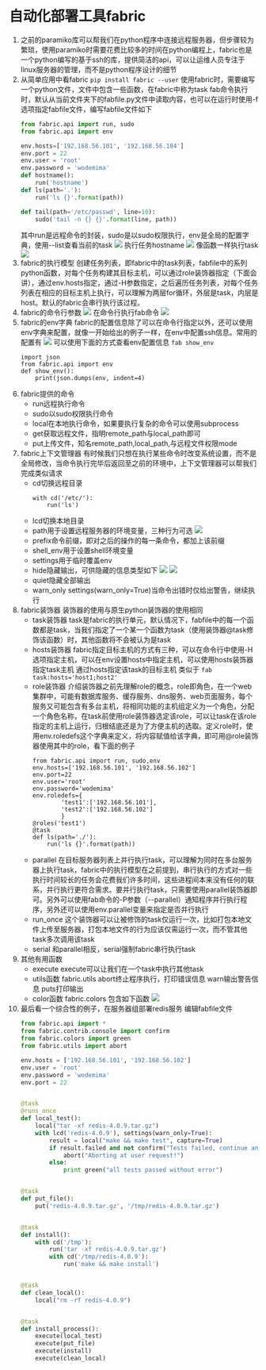 # 自动化部署工具fabric

1. 之前的paramiko库可以帮我们在python程序中连接远程服务器，但步骤较为繁琐，使用paramiko时需要花费比较多的时间在python编程上，fabric也是一个python编写的基于ssh的库，提供简洁的api，可以让运维人员专注于linux服务器的管理，而不是python程序设计的细节
2. 从简单应用中看fabric
    `pip install fabric --user`
    使用fabric时，需要编写一个python文件，文件中包含一些函数，在fabric中称为task
    fab命令执行时，默认从当前文件夹下的fabfile.py文件中读取内容，也可以在运行时使用-f选项指定fabfile文件，编写fabfile文件如下
    ```python
    from fabric.api import run, sudo
    from fabric.api import env
    
    env.hosts=['192.168.56.101', '192.168.56.104']
    env.port = 22
    env.user = 'root'
    env.password = 'wodemima'
    def hostname():
        run('hostname')
    def ls(path='.'):
        run('ls {}'.format(path))
    
    def tail(path='/etc/passwd', line=10):
        sudo('tail -n {} {}'.format(line, path))
    ```
    其中run是远程命令的封装，sudo是以sudo权限执行，env是全局的配置字典，使用--list查看当前的task
    ![](https://upload-images.jianshu.io/upload_images/10339396-a60ea2944a16d741.png?imageMogr2/auto-orient/strip%7CimageView2/2/w/1240)
    执行任务hostname
    ![](https://upload-images.jianshu.io/upload_images/10339396-5c6cd8ec45cedc8a.png?imageMogr2/auto-orient/strip%7CimageView2/2/w/1240)
    像函数一样执行task
    ![](https://upload-images.jianshu.io/upload_images/10339396-fb59b168a8474955.png?imageMogr2/auto-orient/strip%7CimageView2/2/w/1240)
3. fabric的执行模型
    创建任务列表，即fabric中的task列表，fabfile中的系列python函数，对每个任务构建其目标主机，可以通过role装饰器指定（下面会讲），通过env.hosts指定，通过-H参数指定，之后遍历任务列表，对每个任务列表在相应的目标主机上执行，可以理解为两层for循环，外层是task，内层是host。默认的fabric会串行执行该过程。
4. fabric的命令行参数
    ![](https://upload-images.jianshu.io/upload_images/10339396-eebd957ad920611c.png?imageMogr2/auto-orient/strip%7CimageView2/2/w/1240)
    在命令行执行fab命令
    ![](https://upload-images.jianshu.io/upload_images/10339396-1fa17d9583a038e4.png?imageMogr2/auto-orient/strip%7CimageView2/2/w/1240)
5. fabric的env字典
    fabric的配置信息除了可以在命令行指定以外，还可以使用env字典来配置，就像一开始给出的例子一样，在env中配置ssh信息。常用的配置有
    ![](https://upload-images.jianshu.io/upload_images/10339396-1a85d48b3885c810.png?imageMogr2/auto-orient/strip%7CimageView2/2/w/1240)
    可以使用下面的方式查看env配置信息
    `fab show_env`
    ```
    import json
    from fabric.api import env
    def show_env():
        print(json.dumps(env, indent=4)
    ```
6. fabric提供的命令
    - run远程执行命令
    - sudo以sudo权限执行命令
    - local在本地执行命令，如果要执行复杂的命令可以使用subprocess
    - get获取远程文件，指明remote_path与local_path即可
    - put上传文件，知名remote_path,local_path,与远程文件权限mode
7. fabric上下文管理器
    有时候我们只想在执行某些命令时改变系统设置，而不是全局修改，当命令执行完毕后返回至之前的环境中，上下文管理器可以帮我们完成类似请求
    - cd切换远程目录
      ```
      with cd('/etc/'):
          run('ls')
      ```
    - lcd切换本地目录
    - path用于设置远程服务器的环境变量，三种行为可选
      ![](https://upload-images.jianshu.io/upload_images/10339396-9fcfe4876b8a98b3.png?imageMogr2/auto-orient/strip%7CimageView2/2/w/1240)
    - prefix命令前缀，即对之后的操作的每一条命令，都加上该前缀
    - shell_env用于设置shell环境变量
    - settings用于临时覆盖env
    - hide隐藏输出，可供隐藏的信息类型如下
      ![](https://upload-images.jianshu.io/upload_images/10339396-d61ec061f646f014.png?imageMogr2/auto-orient/strip%7CimageView2/2/w/1240)
      ![](https://upload-images.jianshu.io/upload_images/10339396-def9bd908ccb8423.png?imageMogr2/auto-orient/strip%7CimageView2/2/w/1240)
    - quiet隐藏全部输出
    - warn_only   settings(warn_only=True)当命令出错时仅给出警告，继续执行
8. fabric装饰器
    装饰器的使用与原生python装饰器的使用相同
    - task装饰器
      task是fabric的执行单元，默认情况下，fabfile中的每一个函数都是task，当我们指定了一个某一个函数为task（使用装饰器@task修饰该函数）时，其他函数将不会被认为是task
    - hosts装饰器
      fabric指定目标主机的方式有三种，可以在命令行中使用-H选项指定主机，可以在env设置hosts中指定主机，可以使用hosts装饰器指定task主机
      通过hosts指定该task的目标主机
      类似于
      `fab task:hosts='host1;host2'`
    - role装饰器
      介绍装饰器之前先理解role的概念，role即角色，在一个web集群中，可能有数据库服务、缓存服务、dns服务、web页面服务，每个服务又可能包含有多台主机，将相同功能的主机组定义为一个角色，分配一个角色名称，在task前使用role装饰器选定该role，可以让task在该role指定的主机上运行，归根结底还是为了方便主机的选取。定义role时，使用env.roledefs这个字典来定义，将内容赋值给该字典，即可用@role装饰器使用其中的role，看下面的例子
      ```
      from fabric.api import run, sudo,env
      env.hosts=['192.168.56.101', '192.168.56.102']
      env.port=22
      env.user='root'
      env.password='wodemima'
      env.roledefs={
              'test1':['192.168.56.101'],
              'test2':['192.168.56.102']
              }
      @roles('test1')
      @task
      def ls(path='./'):
          run('ls {}'.format(path))
      ```
    - parallel
      在目标服务器列表上并行执行task，可以理解为同时在多台服务器上执行task，fabric中的执行模型在之前提到，串行执行的方式对一些执行时间较长的任务会花费我们许多时间，这些进程间本来没有任何的联系，并行执行更符合需求。要并行执行task，只需要使用parallel装饰器即可。另外可以使用fab命令的-P参数（--parallel）通知程序并行执行程序，另外还可以使用env.parallel变量来指定是否并行执行
    - run_once
      这个装饰器可以让被修饰的task仅运行一次，比如打包本地文件上传至服务器，打包本地文件的行为应该仅需运行一次，而不管其他task多次调用该task
    - serial
      和parallel相反，serial强制fabric串行执行task
9. 其他有用函数
    - execute
      execute可以让我们在一个task中执行其他task
    - utils函数  fabric.utils
      abort终止程序执行，打印错误信息
      warn输出警告信息
      puts打印输出
    - color函数 fabric.colors
      包含如下函数
      ![](https://upload-images.jianshu.io/upload_images/10339396-343ff1f45feeceac.png?imageMogr2/auto-orient/strip%7CimageView2/2/w/1240)
10. 最后看一个综合性的例子，在服务器组部署redis服务
    编辑fabfile文件
    ```python
    from fabric.api import *
    from fabric.contrib.console import confirm
    from fabric.colors import green
    from fabric.utils import abort
    
    env.hosts = ['192.168.56.101', '192.168.56.102']
    env.user = 'root'
    env.password = 'wodemima'
    env.port = 22
    
    
    @task
    @runs_once
    def local_test():
        local("tar -xf redis-4.0.9.tar.gz")
        with lcd('redis-4.0.9'), settings(warn_only=True):
            result = local("make && make test", capture=True)
            if result.failed and not confirm("Tests failed, continue anyway?"):
                abort("Aborting at user request!")
            else:
                print green("all tests passed without error")
    
    
    @task
    def put_file():
        put('redis-4.0.9.tar.gz', '/tmp/redis-4.0.9.tar.gz')
    
    
    @task
    def install():
        with cd('/tmp'):
            run('tar -xf redis-4.0.9.tar.gz')
            with cd('/tmp/redis-4.0.9'):
                run('make && make install')
    
    
    @task
    def clean_local():
        local("rm -rf redis-4.0.9")
    
    
    @task
    def install_process():
        execute(local_test)
        execute(put_file)
        execute(install)
        execute(clean_local)
    ```

      






